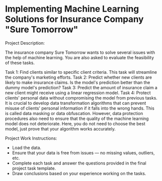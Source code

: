 # Implementing Machine Learning Solutions for Insurance Company "Sure Tomorrow"

Project Description:

The insurance company Sure Tomorrow wants to solve several issues with the help of machine learning. You are also asked to evaluate the feasibility of these tasks.

Task 1: Find clients similar to specific client criteria. This task will streamline the company's marketing efforts.
Task 2: Predict whether new clients are likely to make insurance claims. Is the model's prediction better than the dummy model's prediction?
Task 3: Predict the amount of insurance claim a new client might receive using a linear regression model.
Task 4: Protect clients' personal data without compromising the model from previous tasks. It is crucial to develop data transformation algorithms that can prevent misuse of clients' personal information if it falls into the wrong hands. This is called data masking or data obfuscation. However, data protection procedures also need to ensure that the quality of the machine learning model does not deteriorate. Here, you do not need to choose the best model, just prove that your algorithm works accurately.

Project Work Instructions:

- Load the data.
- Ensure that your data is free from issues — no missing values, outliers, etc.
- Complete each task and answer the questions provided in the final project task template.
- Draw conclusions based on your experience working on the tasks.
